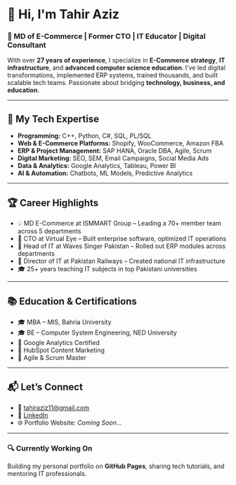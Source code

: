 # 👋 Hi, I'm Tahir Aziz

### 💼 MD of E-Commerce | Former CTO | IT Educator | Digital Consultant

With over **27 years of experience**, I specialize in **E-Commerce strategy**, **IT infrastructure**, and **advanced computer science education**. I’ve led digital transformations, implemented ERP systems, trained thousands, and built scalable tech teams. Passionate about bridging **technology, business, and education**.

---

## 🚀 My Tech Expertise

- **Programming:** C++, Python, C#, SQL, PL/SQL  
- **Web & E-Commerce Platforms:** Shopify, WooCommerce, Amazon FBA  
- **ERP & Project Management:** SAP HANA, Oracle DBA, Agile, Scrum  
- **Digital Marketing:** SEO, SEM, Email Campaigns, Social Media Ads  
- **Data & Analytics:** Google Analytics, Tableau, Power BI  
- **AI & Automation:** Chatbots, ML Models, Predictive Analytics  

---

## 🏆 Career Highlights

- 💡 MD E-Commerce at ISMMART Group – Leading a 70+ member team across 5 departments  
- 🧠 CTO at Virtual Eye – Built enterprise software, optimized IT operations  
- 🏢 Head of IT at Waves Singer Pakistan – Rolled out ERP modules across departments  
- 🚆 Director of IT at Pakistan Railways – Created national IT infrastructure  
- 🎓 25+ years teaching IT subjects in top Pakistani universities  

---

## 📚 Education & Certifications

- 🎓 MBA – MIS, Bahria University  
- 🎓 BE – Computer System Engineering, NED University  
- 📜 Google Analytics Certified  
- 📜 HubSpot Content Marketing  
- 📜 Agile & Scrum Master  

---

## 📬 Let’s Connect

- 📧 tahiraziz11@gmail.com  
- 🔗 [LinkedIn](https://www.linkedin.com/in/tahiraziz11)  
- 🌐 Portfolio Website: _Coming Soon..._

---

### 🔍 Currently Working On
Building my personal portfolio on **GitHub Pages**, sharing tech tutorials, and mentoring IT professionals.
